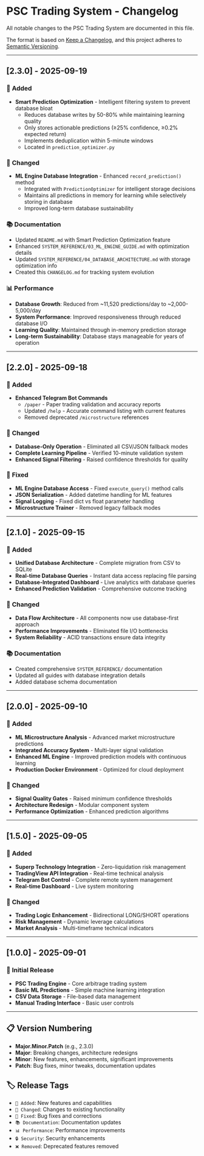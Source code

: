 # PSC Trading System - Changelog

All notable changes to the PSC Trading System are documented in this file.

The format is based on [Keep a Changelog](https://keepachangelog.com/en/1.0.0/),
and this project adheres to [Semantic Versioning](https://semver.org/spec/v2.0.0.html).

---

## [2.3.0] - 2025-09-19

### 🚀 **Added**
- **Smart Prediction Optimization** - Intelligent filtering system to prevent database bloat
  - Reduces database writes by 50-80% while maintaining learning quality
  - Only stores actionable predictions (≥25% confidence, ≥0.2% expected return)
  - Implements deduplication within 5-minute windows
  - Located in `prediction_optimizer.py`

### 🔧 **Changed**
- **ML Engine Database Integration** - Enhanced `record_prediction()` method
  - Integrated with `PredictionOptimizer` for intelligent storage decisions
  - Maintains all predictions in memory for learning while selectively storing in database
  - Improved long-term database sustainability

### 📚 **Documentation**
- Updated `README.md` with Smart Prediction Optimization feature
- Enhanced `SYSTEM_REFERENCE/03_ML_ENGINE_GUIDE.md` with optimization details
- Updated `SYSTEM_REFERENCE/04_DATABASE_ARCHITECTURE.md` with storage optimization info
- Created this `CHANGELOG.md` for tracking system evolution

### 📊 **Performance**
- **Database Growth**: Reduced from ~11,520 predictions/day to ~2,000-5,000/day
- **System Performance**: Improved responsiveness through reduced database I/O
- **Learning Quality**: Maintained through in-memory prediction storage
- **Long-term Sustainability**: Database stays manageable for years of operation

---

## [2.2.0] - 2025-09-18

### 🚀 **Added**
- **Enhanced Telegram Bot Commands**
  - `/paper` - Paper trading validation and accuracy reports
  - Updated `/help` - Accurate command listing with current features
  - Removed deprecated `/microstructure` references

### 🔧 **Changed**
- **Database-Only Operation** - Eliminated all CSV/JSON fallback modes
- **Complete Learning Pipeline** - Verified 10-minute validation system
- **Enhanced Signal Filtering** - Raised confidence thresholds for quality

### 🐛 **Fixed**
- **ML Engine Database Access** - Fixed `execute_query()` method calls
- **JSON Serialization** - Added datetime handling for ML features
- **Signal Logging** - Fixed dict vs float parameter handling
- **Microstructure Trainer** - Removed legacy fallback modes

---

## [2.1.0] - 2025-09-15

### 🚀 **Added**
- **Unified Database Architecture** - Complete migration from CSV to SQLite
- **Real-time Database Queries** - Instant data access replacing file parsing
- **Database-Integrated Dashboard** - Live analytics with database queries
- **Enhanced Prediction Validation** - Comprehensive outcome tracking

### 🔧 **Changed**
- **Data Flow Architecture** - All components now use database-first approach
- **Performance Improvements** - Eliminated file I/O bottlenecks
- **System Reliability** - ACID transactions ensure data integrity

### 📚 **Documentation**
- Created comprehensive `SYSTEM_REFERENCE/` documentation
- Updated all guides with database integration details
- Added database schema documentation

---

## [2.0.0] - 2025-09-10

### 🚀 **Added**
- **ML Microstructure Analysis** - Advanced market microstructure predictions
- **Integrated Accuracy System** - Multi-layer signal validation
- **Enhanced ML Engine** - Improved prediction models with continuous learning
- **Production Docker Environment** - Optimized for cloud deployment

### 🔧 **Changed**
- **Signal Quality Gates** - Raised minimum confidence thresholds
- **Architecture Redesign** - Modular component system
- **Performance Optimization** - Enhanced prediction algorithms

---

## [1.5.0] - 2025-09-05

### 🚀 **Added**
- **Superp Technology Integration** - Zero-liquidation risk management
- **TradingView API Integration** - Real-time technical analysis
- **Telegram Bot Control** - Complete remote system management
- **Real-time Dashboard** - Live system monitoring

### 🔧 **Changed**
- **Trading Logic Enhancement** - Bidirectional LONG/SHORT operations
- **Risk Management** - Dynamic leverage calculations
- **Market Analysis** - Multi-timeframe technical indicators

---

## [1.0.0] - 2025-09-01

### 🚀 **Initial Release**
- **PSC Trading Engine** - Core arbitrage trading system
- **Basic ML Predictions** - Simple machine learning integration  
- **CSV Data Storage** - File-based data management
- **Manual Trading Interface** - Basic user controls

---

## 📋 **Version Numbering**

- **Major.Minor.Patch** (e.g., 2.3.0)
- **Major**: Breaking changes, architecture redesigns
- **Minor**: New features, enhancements, significant improvements
- **Patch**: Bug fixes, minor tweaks, documentation updates

## 🏷️ **Release Tags**

- `🚀 Added`: New features and capabilities
- `🔧 Changed`: Changes to existing functionality
- `🐛 Fixed`: Bug fixes and corrections
- `📚 Documentation`: Documentation updates
- `📊 Performance`: Performance improvements
- `🔒 Security`: Security enhancements
- `❌ Removed`: Deprecated features removed